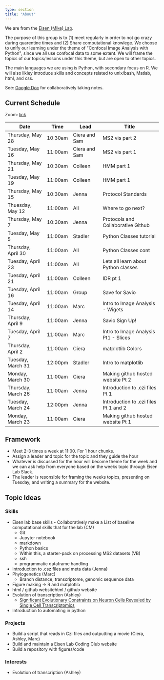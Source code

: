 ```yaml
---
type: section
title: "About"
---
```


We are from the [Eisen (Mike) Lab](http://eisenlab.org/).

The purpose of this group is to (1) meet regularly in order to not go crazy during quarentine times and (2) Share computational knowlege.  We choose to unify our learning under the theme of "Confocal Image Analysis with Python", since we all use confocal data to some extent. We will frame the topics of our topics/lessons under this theme, but are open to other topics.

The main languages we are using is Python, with secondary focus on R. We will also likley introduce skills and concepts related to unix/bash, Matlab, html, and css.

See: [Google Doc](https://docs.google.com/document/d/1u2jMBv_y0qQn_dsMklL_fvKJFSVYopRezz7LnGqp6nc/edit?usp=sharing) for collaboratively taking notes.

## Current Schedule 

Zoom: [link](https://berkeley.zoom.us/j/6286606816)

| ﻿Date               | Time    | Lead  | Title                                   |
|--------------------|---------|-------|-----------------------------------------|
| Thursday, May 28   | 10:30am | Ciera and Sam | MS2 vis part 2                  |
| Tuesday, May 16  | 11:00am | Ciera and Sam| MS2 vis part 1                            |
| Thursday, May 21   | 10:30am | Colleen | HMM part 1                            |
| Tuesday, May 19   | 11:00am | Colleen | HMM part 1                            |
| Thursday, May 15   | 10:30am | Jenna  | Protocol Standards                      |
| Thuesday, May 12   | 11:00am | All | Where to go next?                       |
| Thursday, May 7   | 10:30am | Jenna | Protocols and Collaborative Github      |
| Tuesday, May 5   | 11:00am | Stadler | Python Classes tutorial                  |
| Thursday, April 30 | 11:00am | All | Python Classes cont                       |
| Tuesday, April 23 | 11:00am | All  | Lets all learn about Python classes      |
| Tuesday, April 21  | 11:00am | Colleen  | IDR pt 1                            |
| Tuesday, April 16  | 11:00am | Group  | Save for Savio                          |
| Tuesday, April 14  | 11:00am | Marc  | Intro to Image Analysis - Wigets       |
| Thursday, April 9  | 11:00am | Jenna | Savio Sign Up!                         |
| Tuesday, April 7   | 11:00am | Marc  | Intro to Image Analysis Pt1 - Slices    |
| Thursday, April 2  | 11:00am | Ciera | matplotlib Colors                       |
| Tuesday, March 31  | 12:00pm | Stadler | Intro to matplotlib                   |
| Monday, March 30   | 11:00am | Ciera | Making github hosted website Pt 2       |
| Thursday, March 26 | 11:00am | Jenna | Introduction to .czi files Pt 1         |
| Tuesday, March 24  | 12:00pm | Jenna | Introduction to .czi files Pt 1 and 2   |
| Monday, March 23   | 11:00am | Ciera | Making github hosted website Pt 1       |



## Framework

- Meet 2-3 times a week at 11:00. For 1 hour chunks.
- Assign a leader and topic for the topic and they guide the hour
- Whatever is discussed for the hour will become theme for the week and we can ask help from everyone based on the weeks topic through Eisen Lab Slack.
- The leader is resonsible for framing the weeks topics, presenting on Tuesday, and writing a summary for the website. 

## Topic Ideas

### Skills

-  Eisen lab base skills - Collaboratively make a List of baseline computational skills that for the lab (CM)
	-   Git
	-   Jupyter notebook 
	-   markdown
	-   Python basics
	-	Within this, a starter-pack on processing MS2 datasets (VB)
	-   ssh
	-   programmatic dataframe handling
-  Introduction to .csz files and meta data (Jenna)
-  Phylogenetics (Marc)
	- Branch distance, transcriptome, genomic sequence data
-  Figure making → R and matplotlib
-  html / github websitehtml / github website
-	Evolution of transcription (Ashley)
	- 	[Significant Evolutionary Constraints on Neuron Cells Revealed by Single Cell Transcriptomics](https://academic.oup.com/gbe/advance-article/doi/10.1093/gbe/evaa054/5807614?searchresult=1)
-  Introduction to automating in python



### Projects

-	Build a script that reads in Czi files and outputting a movie (Ciera, Ashley, Marc)
-   Build and maintain a Eisen Lab Coding Club website
-   Build a repository with figures/code 


### Interests

-	Evolution of transcription (Ashley)